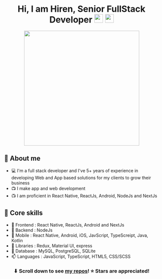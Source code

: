 <h1 align="center">Hi, I am Hiren, Senior FullStack Developer <img src="https://media.giphy.com/media/hvRJCLFzcasrR4ia7z/giphy.gif" width="28"> <img src="https://emojis.slackmojis.com/emojis/images/1531849430/4246/blob-sunglasses.gif?1531849430" width="28"/></h1>

<div align="center">
  <a href="#"><img src="https://camo.githubusercontent.com/5ddf73ad3a205111cf8c686f687fc216c2946a75005718c8da5b837ad9de78c9/68747470733a2f2f7468756d62732e6766796361742e636f6d2f4576696c4e657874446576696c666973682d736d616c6c2e676966" height="375px"/></a>
</div>



## 📖 About me

* 💻 I'm a full stack developer and I've 5+ years of experience in developing Web and App based solutions for my clients to grow their business
* 📺 I make app and web development
* 📺 I am proficient in React Native, ReactJs, Android, NodeJs and NextJs


## 📖 Core skills

* 🔭 Frontend : React Native, ReactJs, Android and NextJs
* 🔭 Backend : NodeJs
* 📱 Mobile : React Native, Android, iOS, JavScript, TypeScreipt, Java, Kotlin
* 🌱 Libraries : Redux, Material UI, express
* 💬 Database : MySQL, PostgreSQL, SQLite
* 📫 Languages : JavaScript, TypeScript, HTML5, CSS/SCSS

<h3 align="center">⬇ Scroll down to see <a href="https://github.com/HpSurani1997?tab=repositories">my repos</a>! ⭐ Stars are appreciated!</h3>
